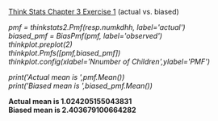 [Think Stats Chapter 3 Exercise 1](http://greenteapress.com/thinkstats2/html/thinkstats2004.html#toc31) (actual vs. biased)

*pmf = thinkstats2.Pmf(resp.numkdhh, label='actual')*  
*biased_pmf = BiasPmf(pmf, label='observed')*  
*thinkplot.preplot(2)*  
*thinkplot.Pmfs([pmf,biased_pmf])*  
*thinkplot.config(xlabel='Nnumber of Children',ylabel='PMF')*  
  
*print('Actual mean is ',pmf.Mean())*  
*print('Biased mean is ',biased_pmf.Mean())*  
  
**Actual mean is  1.024205155043831**  
**Biased mean is  2.403679100664282**
